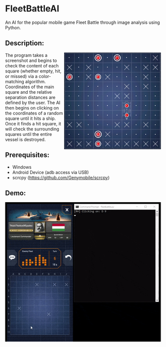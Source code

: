 # FleetBattleAI
An AI for the popular mobile game Fleet Battle through image analysis using Python.

## Description:
<img align="right" src="board.png">
The program takes a screenshot and begins to check the content of each square (whether empty, hit, or missed) via a color-matching algorithm. Coordinates of the main square and the relative separation distances are defined by the user. The AI then begins on clicking on the coordinates of a random square until it hits a ship. Once it finds a hit square, it will check the surrounding squares until the entire vessel is destroyed.

## Prerequisites:
* Windows
* Android Device (adb access via USB)
* scrcpy (https://github.com/Genymobile/scrcpy)

## Demo:
![](demo.gif)
